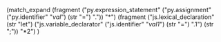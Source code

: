 (match_expand
  (fragment ("py.expression_statement" ("py.assignment" ("py.identifier" "_val_") (str "=") ".")) "*")
  (fragment ("js.lexical_declaration" (str "let") ("js.variable_declarator" ("js.identifier" "_val1_") (str "=") ".1") (str ";")) "*2")
)